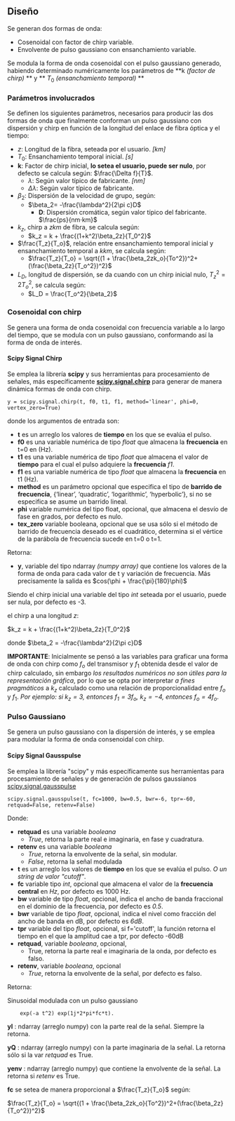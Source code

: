 ## Diseño

Se generan dos formas de onda:

* Cosenoidal con factor de chirp variable.
* Envolvente de pulso gaussiano con ensanchamiento variable.

Se modula la forma de onda cosenoidal con el pulso gaussiano generado, habiendo determinado numéricamente los parámetros de **k *(factor de chirp)* ** y ** $T_0$ *(ensanchamiento temporal)* **

### Parámetros involucrados

Se definen los siguientes parámetros, necesarios para producir las dos formas de onda que finalmente conforman un pulso gaussiano con dispersión y chirp en función de la longitud del enlace de fibra óptica y el tiempo:

* $z$: Longitud de la fibra, seteada por el usuario. *[km]*
* $T_0$: Ensanchamiento temporal inicial. *[s]*
* **k**: Factor de chirp inicial, **lo setea el usuario, puede ser nulo**, por defecto se calcula según: $\frac{\Delta f}{T}$.
    * $\lambda$: Según valor típico de fabricante. *[nm]*
    * $\Delta \lambda$: Según valor típico de fabricante.
* $\beta_2$: Dispersión de la velocidad de grupo, según:
    * $\beta_2= -\frac{\lambda^2}{2\pi c}D$
        * **D**: Dispersión cromática, según valor típico del fabricante. $\frac{ps}{nm·km}$
* $k_z$, chirp a $z km$ de fibra, se calcula según:
    * $k_z = k + \frac{(1+k^2)\beta_2z}{T_0^2}$
* $\frac{T_z}{T_o}$, relación entre ensanchamiento temporal inicial y ensanchamiento temporal a $k km$, se calcula según:
    * $\frac{T_z}{T_o} = \sqrt{(1 + \frac{\beta_2zk_o}{To^2})^2+(\frac{\beta_2z}{T_o^2})^2}$
* $L_D$, longitud de dispersión, se da cuando con un chirp inicial nulo, $T_z^2 = 2T_o^2$, se calcula según:
    * $L_D = \frac{T_o^2}{\beta_2}$

### Cosenoidal con chirp

Se genera una forma de onda cosenoidal con frecuencia variable a lo largo del tiempo, que se modula con un pulso gaussiano, conformando así la forma de onda de interés.

#### Scipy Signal Chirp

Se emplea la librería **scipy** y sus herramientas para procesamiento de señales, más específicamente [**scipy.signal.chirp**](https://docs.scipy.org/doc/scipy/reference/generated/scipy.signal.chirp.html) para generar de manera dinámica formas de onda con chirp.

`y = scipy.signal.chirp(t, f0, t1, f1, method='linear', phi=0, vertex_zero=True)`

donde los argumentos de entrada son: 

* **t** es un arreglo los valores de **tiempo** en los que se evalúa el pulso.
* **f0** es una variable numérica de tipo *float* que almacena la **frecuencia** en t=0 en (Hz).
* **t1** es una variable numérica de tipo *float* que almacena el valor de **tiempo** para el cual el pulso adquiere la **frecuencia** *f1*.
* **f1** es una variable numérica de tipo *float* que almacena la **frecuencia** en t1 (Hz).
* **method** es un parámetro opcional que especifica el tipo de **barrido de frecuencia**, {‘linear’, ‘quadratic’, ‘logarithmic’, ‘hyperbolic’}, si no se especifica se asume un barrido lineal.
* **phi** variable numérica del tipo float, opcional, que almacena el desvío de fase en grados, por defecto es nulo.
* **tex_zero** variable booleana, opcional que se usa sólo si el método de barrido de frecuencia deseado es el cuadrático, determina si el vértice de la parábola de frecuencia sucede en t=0 o t=1.

Retorna:

* **y**, variable del tipo ndarray *(numpy array)* que contiene los valores de la forma de onda para cada valor de t y variación de frecuencia. Más precisamente la salida es $cos(\phi + \frac{\pi}{180}\phi)$

Siendo el chirp inicial una variable del tipo *int* seteada por el usuario, puede ser nula, por defecto es -3.

el chirp a una longitud $z$:

$k_z = k + \frac{(1+k^2)\beta_2z}{T_0^2}$

donde $\beta_2 = -\frac{\lambda^2}{2\pi c}D$

**IMPORTANTE**: Inicialmente se pensó a las variables para graficar una forma de onda con chirp como $f_o$ del transmisor y $f_1$ obtenida desde el valor de chirp calculado, sin embargo *los resultados numéricos no son útiles para la representación gráfica*, por lo que se opta por interpretar *a fines pragmáticos* a $k_z$ calculado como una relación de proporcionalidad entre $f_o$ y $f_1$. *Por ejemplo: si $k_z = 3$, entonces $f_1 = 3f_o$, $k_z = -4$, entonces $f_o = 4f_o$*.

### Pulso Gaussiano

Se genera un pulso gaussiano con la dispersión de interés, y se emplea para modular la forma de onda consenoidal con chirp.

#### Scipy Signal Gausspulse

Se emplea la librería "scipy" y más específicamente sus herramientas para procesamiento de señales y de generación de pulsos gaussianos [scipy.signal.gausspulse](https://docs.scipy.org/doc/scipy/reference/generated/scipy.signal.gausspulse.html)

`scipy.signal.gausspulse(t, fc=1000, bw=0.5, bwr=-6, tpr=-60, retquad=False, retenv=False)`

Donde:

* **retquad** es una variable *booleana*
    * *True*, retorna la parte real e imaginaria, en fase y cuadratura.
* **retenv** es una variable *booleana*
    * *True*, retorna la envolvente de la señal, sin modular.
    * *False*, retorna la señal modulada
* **t** es un arreglo los valores de **tiempo** en los que se evalúa el pulso. *O un string de valor "cutoff"*.
* **fc** variable tipo *int*, opcional que almacena el valor de la **frecuencia central** en *Hz*, por defecto es 1000 Hz.
* **bw** variable de tipo *float*, opcional, indica el ancho de banda fraccional en el dominio de la frecuencia, por defecto es *0.5*.
* **bwr** variable de tipo *float*, opcional, indica el nivel como fracción del ancho de banda en dB, por defecto es *6dB*.
* **tpr** variable del tipo *float*, opcional, si f='cutoff', la función retorna el tiempo en el que la amplitud cae a tpr, por defecto -60dB
* **retquad**, variable *booleana*, opcional,
    * True, retorna la parte real e imaginaria de la onda, por defecto es falso.
* **retenv**, variable *booleana*, opcional
    * *True*, retorna la envolvente de la señal, por defecto es falso.

Retorna:

Sinusoidal modulada con un pulso gaussiano

        exp(-a t^2) exp(1j*2*pi*fc*t).

**yI** : ndarray (arreglo numpy) con la parte real de la señal. Siempre la retorna.

**yQ** : ndarray (arreglo numpy) con la parte imaginaria de la señal. La retorna sólo si la var *retquad* es True.

**yenv** : ndarray (arreglo numpy) que contiene la envolvente de la señal. La retorna si *retenv* es True.

**fc** se setea de manera proporcional a $\frac{T_z}{T_o}$ según:

$\frac{T_z}{T_o} = \sqrt{(1 + \frac{\beta_2zk_o}{To^2})^2+(\frac{\beta_2z}{T_o^2})^2}$
